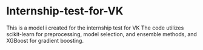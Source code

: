 # Internship-test-for-VK
This is a model i created for the internship test for VK
The code utilizes scikit-learn for preprocessing, model selection, and ensemble methods, and XGBoost for gradient boosting. 
